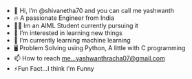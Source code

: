 - 👋 Hi, I’m @shivanetha70 and you can call me yashwanth
- 🔥 A passionate Engineer from India
- 👨‍🎓 Im an AIML Student currently pursuing it
- 👀 I’m interested in learning new things
- 🌱 I’m currently learning machine learning
- 🖥️ Problem Solving using Python, A little with C programming
- 📫 How to reach me...yashwanthracha07@gmail.com
- ⚡Fun Fact...I think I'm Funny

<!---
shivanetha70/shivanetha70 is a ✨ special ✨ repository because its `README.md` (this file) appears on your GitHub profile.
You can click the Preview link to take a look at your changes.
--->
